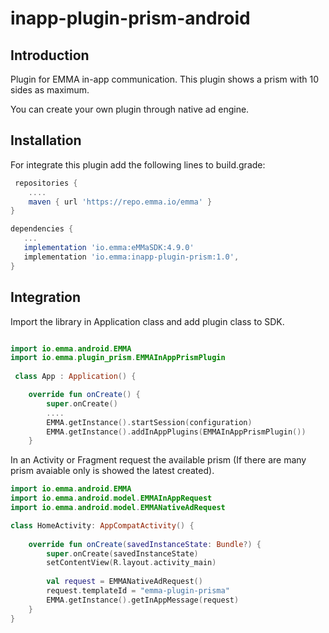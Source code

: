 # inapp-plugin-prism-android

## Introduction

Plugin for EMMA in-app communication. This plugin shows a prism with 10 sides as maximum. 

You can create your own plugin through native ad engine.

## Installation

For integrate this plugin add the following lines to build.grade:

```groovy
 repositories {
    ....
    maven { url 'https://repo.emma.io/emma' }
}

dependencies {
   ...
   implementation 'io.emma:eMMaSDK:4.9.0'
   implementation 'io.emma:inapp-plugin-prism:1.0',
}
```

## Integration

Import the library in Application class and add plugin class to SDK.

``` kotlin

import io.emma.android.EMMA
import io.emma.plugin_prism.EMMAInAppPrismPlugin
 
 class App : Application() {

    override fun onCreate() {
        super.onCreate()
        ....
        EMMA.getInstance().startSession(configuration)
        EMMA.getInstance().addInAppPlugins(EMMAInAppPrismPlugin())
    }

```

In an Activity or Fragment request the available prism (If there are many prism avaiable only is showed the latest created).

``` kotlin
import io.emma.android.EMMA
import io.emma.android.model.EMMAInAppRequest
import io.emma.android.model.EMMANativeAdRequest

class HomeActivity: AppCompatActivity() {
	
    override fun onCreate(savedInstanceState: Bundle?) {
        super.onCreate(savedInstanceState)
        setContentView(R.layout.activity_main)
        
        val request = EMMANativeAdRequest()
        request.templateId = "emma-plugin-prisma"
        EMMA.getInstance().getInAppMessage(request)
    }
}

```
